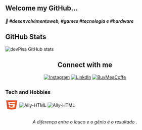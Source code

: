 ## Welcome my GitHub...

<h5> 💫<i> #desenvolvimentoweb, #games #tecnologia e #hardware </i></h5>

##
<div>
  
## GitHub Stats
![devPisa GitHub stats](https://github-readme-stats.vercel.app/api?username=devPisa&show_icons=true&theme=buefy&hide_border)

</div>
<div align="center">

## Connect with me
  
[![Instagram](https://img.shields.io/badge/Instagram-E4405F?style=for-the-badge&logo=instagram&logoColor=white)](https://www.instagram.com/augusto.pisa)
[![LinkdIn](https://img.shields.io/badge/LinkedIn-0077B5?style=for-the-badge&logo=linkedin&logoColor=white)](https://www.linkedin.com/in/cesar-pisa/)
[![BuyMeaCoffe](https://img.shields.io/badge/Buy_Me_A_Coffee-FFDD00?style=for-the-badge&logo=buy-me-a-coffee&logoColor=black)](https://www.buymeacoffee.com/devPisa)<br/>

</div>

##

<div style="display: inline_block">

### Tech and Hobbies

<img align="center" alt="Ally-HTML" height="30" width="40" src="https://raw.githubusercontent.com/devicons/devicon/master/icons/html5/html5-original.svg">
<img align="center" alt="Ally-HTML" src="https://img.shields.io/badge/Riot_Games-D32936?style=for-the-badge&logo=riot-games&logoColor=white">
<img align="center" alt="Ally-HTML" src="https://img.shields.io/badge/C-00599C?style=for-the-badge&logo=c&logoColor=white">

</div>
  
  ##

  
<div align="center">
  
  <i> A diferença entre o louco e o gênio é o resultado </i>.
  
  </div>

<script src="https://tarptaeya.github.io/repo-card/repo-card.js"></script>

<div class="repo-card" data-repo="devPisa/git-github"></div>
<div class="repo-card" data-repo="devPisa/projeto-java"></div>
  
